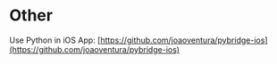 # Other

Use Python in iOS App: [https://github.com/joaoventura/pybridge-ios](https://github.com/joaoventura/pybridge-ios)

